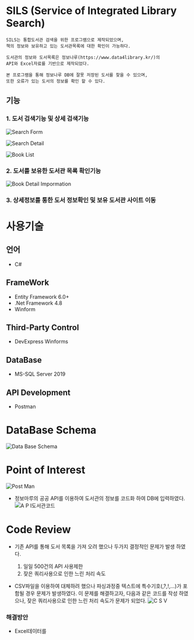 # SILS (Service of Integrated Library Search)
	SILS는 통합도서관 검색을 위한 프로그램으로 제작되었으며, 
	책의 정보와 보유하고 있는 도서관목록에 대한 확인이 가능하다.

	도서관의 정보와 도서목록은 정보나루(https://www.data4library.kr/)의 
	API와 Excel자료를 기반으로 제작되었다.

	본 프로그램을 통해 정보나루 DB에 잘못 저장된 도서를 찾을 수 있으며,
	또한 오류가 있는 도서의 정보를 확인 할 수 있다.

## 기능
  ### 1. 도서 검색기능 및 상세 검색기능
  
![Search Form](Documents/SearchForm.png)

![Search Detail](Documents/SearchDetail.png)

![Book List](Documents/BookList.png)
  ### 2. 도서를 보유한 도서관 목록 확인기능

![Book Detail Impormation](Documents/BookDetailImpormation.png)
  ### 3. 상세정보를 통한 도서 정보확인 및 보유 도서관 사이트 이동

	



# 사용기술

## 언어

* C#

## FrameWork

* Entity Framework 6.0+
* .Net Framework 4.8
* Winform

## Third-Party Control

* DevExpress Winforms

## DataBase

* MS-SQL Server 2019

## API Development

* Postman

# DataBase Schema

![Data Base Schema](Documents/DataBaseSchema.png)



# Point of Interest

![Post Man](Documents/PostMan.png)
* 정보마루의 공공 API를 이용하여 도서관의 정보를 코드화 하여 DB에 입력하였다.
![A P I도서관코드](Documents/API도서관코드.png)



# Code Review

* 기존 API를 통해 도서 목록을 가져 오려 했으나 두가지 결정적인 문제가 발생 하였다.
  1. 일일 500건의 API 사용제한
  2. 잦은 쿼리사용으로 인한 느린 처리 속도     
  

* CSV파일을 이용하여 대체하려 했으나 파싱과정중 텍스트에 특수기호(,?,!,...)가 포함될 경우 문제가 발생하였다.
이 문제를 해결하고자, 다음과 같은 코드를 작성 하였으나, 잦은 쿼리사용으로 인한 느린 처리 속도가 문제가 되었다. 
![C S V](Documents/CSV.png)  

### 해결방안
 * Excel데이터를 




